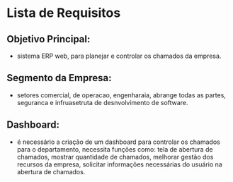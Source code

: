 # Lista de Requisitos

## Objetivo Principal:

- sistema ERP web, para planejar e controlar os chamados da empresa.

## Segmento da Empresa:

- setores comercial, de operacao, engenharaia, abrange todas as partes, seguranca e infruasetruta de desnvolvimento de software.

## Dashboard:

- é necessário a criação de um dashboard para controlar os chamados para o departamento, necessita funções como: tela de abertura de chamados, mostrar quantidade de chamados,  melhorar gestão dos recursos da empresa, solicitar informações necessárias do usuário na abertura de chamados.